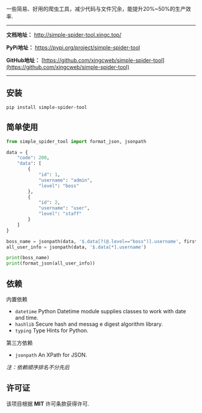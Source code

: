 

一些简易、好用的爬虫工具，减少代码与文件冗余，能提升20%~50%的生产效率.

----
**文档地址：** <a href="/" target="_blank">http://simple-spider-tool.xingc.top/ </a>

**PyPi地址：** <a href="https://pypi.org/project/simple-spider-tool" target="_blank">https://pypi.org/project/simple-spider-tool </a>

**GitHub地址：** [https://github.com/xingcweb/simple-spider-tool](https://github.com/xingcweb/simple-spider-tool)

----
## 安装

<div class="termy">

```console
pip install simple-spider-tool
```

</div>

## 简单使用

```python
from simple_spider_tool import format_json, jsonpath

data = {
    "code": 200,
    "data": [
        {
            "id": 1,
            "username": "admin",
            "level": "boss"
        },
        {
            "id": 2,
            "username": "user",
            "level": "staff"
        }
    ]
}

boss_name = jsonpath(data, '$.data[?(@.level=="boss")].username', first=True)
all_user_info = jsonpath(data, '$.data[*].username')

print(boss_name)
print(format_json(all_user_info))
```

## 依赖
内置依赖

- `datetime` Python Datetime module supplies classes to work with date and time.
- `hashlib` Secure hash and messag e digest algorithm library.
- `typing` Type Hints for Python.

第三方依赖

- `jsonpath` An XPath for JSON.

_注：依赖顺序排名不分先后_

## 许可证
该项目根据 **MIT** 许可条款获得许可.